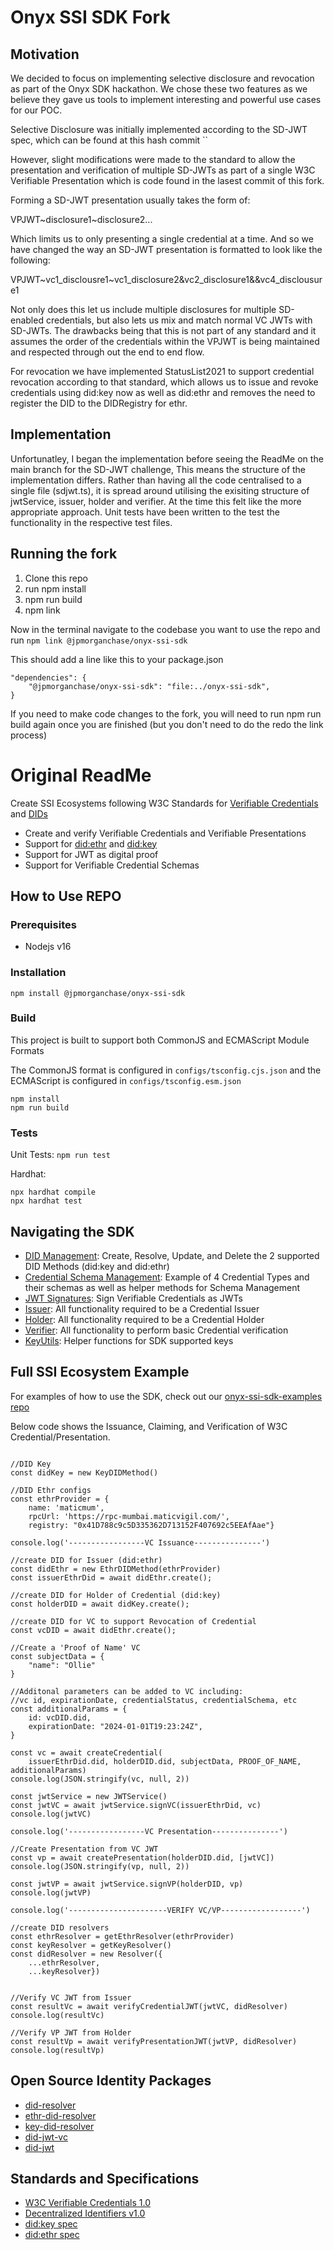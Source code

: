 # Onyx SSI SDK Fork

## Motivation

We decided to focus on implementing selective disclosure and revocation as part of the Onyx SDK hackathon. We chose these two features as we believe they gave us tools to implement interesting and powerful use cases for our POC.

Selective Disclosure was initially implemented according to the SD-JWT spec, which can be found at this hash commit ``

However, slight modifications were made to the standard to allow the presentation and verification of multiple SD-JWTs as part of a single W3C Verifiable Presentation which is code found in the lasest commit of this fork.

Forming a SD-JWT presentation usually takes the form of:

VPJWT~disclosure1~disclosure2...

Which limits us to only presenting a single credential at a time. And so we have changed the way an SD-JWT presentation is formatted to look like the following:

VPJWT~vc1_disclousre1~vc1_disclosure2&vc2_disclosure1&&vc4_disclousure1

Not only does this let us include multiple disclosures for multiple SD-enabled credentials, but also lets us mix and match normal VC JWTs with SD-JWTs. The drawbacks being that this is not part of any standard and it assumes the order of the credentials within the VPJWT is being maintained and respected through out the end to end flow.

For revocation we have implemented StatusList2021 to support credential revocation according to that standard, which allows us to issue and revoke credentials using did:key now as well as did:ethr and removes the need to register the DID to the DIDRegistry for ethr.

## Implementation

Unfortunatley, I began the implementation before seeing the ReadMe on the main branch for the SD-JWT challenge, This means the structure of the implementation differs. Rather than having all the code centralised to a single file (sdjwt.ts), it is spread around utilising the exisiting structure of jwtService, issuer, holder and verifier. At the time this felt like the more appropriate approach. Unit tests have been written to the test the functionality in the respective test files.

## Running the fork
    
1. Clone this repo
2. run npm install
3. npm run build
4. npm link

Now in the terminal navigate to the codebase you want to use the repo and run
```npm link @jpmorganchase/onyx-ssi-sdk```

This should add a line like this to your package.json
```
"dependencies": {
    "@jpmorganchase/onyx-ssi-sdk": "file:../onyx-ssi-sdk",
}
```

If you need to make code changes to the fork, you will need to run npm run build again once you are finished (but you don't need to do the redo the link process)



# Original ReadMe


Create SSI Ecosystems following W3C Standards for [Verifiable Credentials](https://www.w3.org/TR/vc-data-model/) and [DIDs](https://www.w3.org/TR/did-core/)

* Create and verify Verifiable Credentials and Verifiable Presentations
* Support for [did:ethr](https://github.com/decentralized-identity/ethr-did-resolver/blob/master/doc/did-method-spec.md) and [did:key](https://w3c-ccg.github.io/did-method-key/)
* Support for JWT as digital proof
* Support for Verifiable Credential Schemas

## How to Use REPO

### Prerequisites

* Nodejs v16

### Installation

``` shell
npm install @jpmorganchase/onyx-ssi-sdk
```

### Build

This project is built to support both CommonJS and ECMAScript Module Formats

The CommonJS format is configured in `configs/tsconfig.cjs.json` and the ECMAScript is configured in `configs/tsconfig.esm.json` 

``` shell
npm install
npm run build
```
### Tests

Unit Tests: `npm run test`

Hardhat: 
``` shell 
npx hardhat compile
npx hardhat test
```

## Navigating the SDK
* [DID Management](https://github.com/jpmorganchase/onyx-ssi-sdk/tree/main/src/services/common/did): Create, Resolve, Update, and Delete the 2 supported DID Methods (did:key and did:ethr)
* [Credential Schema Management](https://github.com/jpmorganchase/onyx-ssi-sdk/tree/main/src/services/common/schemas): Example of 4 Credential Types and their schemas as well as helper methods for Schema Management
* [JWT Signatures](https://github.com/jpmorganchase/onyx-ssi-sdk/tree/main/src/services/common/signatures): Sign Verifiable Credentials as JWTs
* [Issuer](https://github.com/jpmorganchase/onyx-ssi-sdk/tree/main/src/services/issuer): All functionality required to be a Credential Issuer
* [Holder](https://github.com/jpmorganchase/onyx-ssi-sdk/tree/main/src/services/holder): All functionality required to be a Credential Holder
* [Verifier](https://github.com/jpmorganchase/onyx-ssi-sdk/tree/main/src/services/verifier): All functionality to perform basic Credential verification
* [KeyUtils](https://github.com/jpmorganchase/onyx-ssi-sdk/blob/main/src/utils/KeyUtils.ts): Helper functions for SDK supported keys

## Full SSI Ecosystem Example

For examples of how to use the SDK, check out our [onyx-ssi-sdk-examples repo](https://github.com/jpmorganchase/onyx-ssi-sdk-examples)

Below code shows the Issuance, Claiming, and Verification of W3C Credential/Presentation.

```shell

//DID Key
const didKey = new KeyDIDMethod()

//DID Ethr configs
const ethrProvider = {
    name: 'maticmum', 
    rpcUrl: 'https://rpc-mumbai.maticvigil.com/', 
    registry: "0x41D788c9c5D335362D713152F407692c5EEAfAae"}
   
console.log('-----------------VC Issuance---------------')
       
//create DID for Issuer (did:ethr)
const didEthr = new EthrDIDMethod(ethrProvider)
const issuerEthrDid = await didEthr.create();
   
//create DID for Holder of Credential (did:key)
const holderDID = await didKey.create();
   
//create DID for VC to support Revocation of Credential
const vcDID = await didEthr.create();
   
//Create a 'Proof of Name' VC
const subjectData = {
    "name": "Ollie"
}
   
//Additonal parameters can be added to VC including:
//vc id, expirationDate, credentialStatus, credentialSchema, etc
const additionalParams = {
    id: vcDID.did,
    expirationDate: "2024-01-01T19:23:24Z",
}
   
const vc = await createCredential(
    issuerEthrDid.did, holderDID.did, subjectData, PROOF_OF_NAME, additionalParams)
console.log(JSON.stringify(vc, null, 2))
   
const jwtService = new JWTService()
const jwtVC = await jwtService.signVC(issuerEthrDid, vc)
console.log(jwtVC)
   
console.log('-----------------VC Presentation---------------')
   
//Create Presentation from VC JWT
const vp = await createPresentation(holderDID.did, [jwtVC])
console.log(JSON.stringify(vp, null, 2))
   
const jwtVP = await jwtService.signVP(holderDID, vp)
console.log(jwtVP)
   
console.log('----------------------VERIFY VC/VP------------------')
       
//create DID resolvers
const ethrResolver = getEthrResolver(ethrProvider)
const keyResolver = getKeyResolver()
const didResolver = new Resolver({
    ...ethrResolver, 
    ...keyResolver})
   
   
//Verify VC JWT from Issuer
const resultVc = await verifyCredentialJWT(jwtVC, didResolver)
console.log(resultVc)
       
//Verify VP JWT from Holder
const resultVp = await verifyPresentationJWT(jwtVP, didResolver)
console.log(resultVp)
```

## Open Source Identity Packages
* [did-resolver](https://github.com/decentralized-identity/did-resolver)
* [ethr-did-resolver](https://github.com/decentralized-identity/ethr-did-resolver)
* [key-did-resolver](https://github.com/ceramicnetwork/js-did/tree/main/packages/key-did-resolver)
* [did-jwt-vc](https://github.com/decentralized-identity/did-jwt-vc)
* [did-jwt](https://github.com/decentralized-identity/did-jwt)

## Standards and Specifications
* [W3C Verifiable Credentials 1.0](https://www.w3.org/TR/vc-data-model/)
* [Decentralized Identifiers v1.0](https://w3c.github.io/did-core/)
* [did:key spec](https://w3c-ccg.github.io/did-method-key/)
* [did:ethr spec](https://github.com/decentralized-identity/ethr-did-resolver/blob/master/doc/did-method-spec.md)

